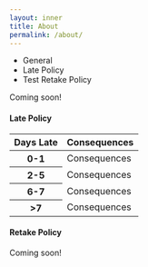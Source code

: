 ```yaml
---
layout: inner
title: About
permalink: /about/
---
```


<!-- Start First Tabs-->
<div id="tabbed-nav">
    <!-- Tab Navigation Menu -->
    <ul>
        <li><a>General</a></li>
        <li><a>Late Policy</a></li>
        <li><a>Test Retake Policy</a></li>
    </ul>
    <!-- Content container -->
    <div>
        <div>
            <p>Coming soon!</p>
        </div>
        <div>
            <h4>Late Policy</h4>
            <table class="table table-responsive table-bordered">
              <thead>
                <tr>
                  <th class="col-xs-2">Days Late</th>
                  <th class="col-xs-10">Consequences</th>
                </tr>
              </thead>
              <tbody>
                <tr class="bg-success">
                  <th scope="row">0-1</th>
                  <td>Consequences</td>
                </tr>
                <tr>
                  <th scope="row">2-5</th>
                  <td>Consequences</td>
                </tr>
                <tr>
                  <th scope="row">6-7</th>
                  <td>Consequences</td>
                </tr>
                <tr class="bg-danger">
                  <th scope="row">>7</th>
                  <td>Consequences</td>
                </tr>
              </tbody>
            </table>
        </div>
        <div>
            <h4>Retake Policy</h4>
            <p>Coming soon!</p>
        </div>
    </div>
</div>

<script>
    jQuery(document).ready(function ($) {
        /* jQuery activation and setting options for the first tabs*/
        $("#tabbed-nav").zozoTabs({
            rounded: false,
            multiline: true,
            style: "clean",
            theme: "flat-alizarin",
            size: "medium",
            spaced: true,
            responsive: true,
            animation: {
                effects: "slideH",
                easing: "easeInOutCirc",
                type: "jquery"
            },
            defaultTab: "tab1"
        });
    });
</script>
